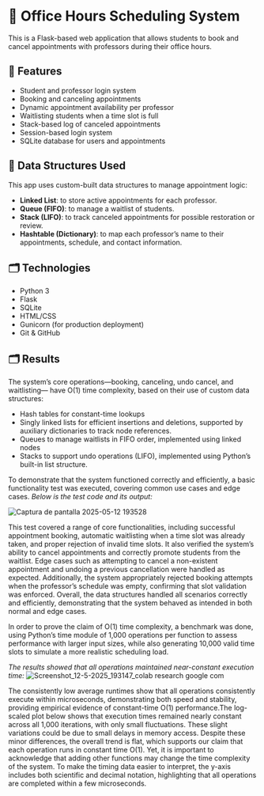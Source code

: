 # 📅 Office Hours Scheduling System

This is a Flask-based web application that allows students to book and cancel appointments with professors during their office hours.

## 🚀 Features

- Student and professor login system
- Booking and canceling appointments
- Dynamic appointment availability per professor
- Waitlisting students when a time slot is full
- Stack-based log of canceled appointments
- Session-based login system
- SQLite database for users and appointments

## 🧠 Data Structures Used

This app uses custom-built data structures to manage appointment logic:

- **Linked List**: to store active appointments for each professor.
- **Queue (FIFO)**: to manage a waitlist of students.
- **Stack (LIFO)**: to track canceled appointments for possible restoration or review.
- **Hashtable (Dictionary)**: to map each professor’s name to their appointments, schedule, and contact information.



## 🗂 Technologies

- Python 3
- Flask
- SQLite
- HTML/CSS
- Gunicorn (for production deployment)
- Git & GitHub

## 🗂 Results
The system’s core operations—booking, canceling, undo cancel, and waitlisting— have O(1) time complexity, based on their use of custom data structures:
- Hash tables for constant-time lookups
- Singly linked lists for efficient insertions and deletions, supported by auxiliary dictionaries to track node references.
- Queues to manage waitlists in FIFO order, implemented using linked nodes
- Stacks to support undo operations (LIFO), implemented using Python’s built-in list structure.

To demonstrate that the system functioned correctly and efficiently, a basic functionality test was executed, covering common use cases and edge cases. *Below is the test code and its output:*


![Captura de pantalla 2025-05-12 193528](https://github.com/user-attachments/assets/96271c8d-47f9-4357-b95b-c0f42fb4019a)

This test covered a range of core functionalities, including successful appointment booking, automatic waitlisting when a time slot was already taken, and proper rejection of invalid time slots. It also verified the system’s ability to cancel appointments and correctly promote students from the waitlist. Edge cases such as attempting to cancel a non-existent appointment and undoing a previous cancellation were handled as expected. Additionally, the system appropriately rejected booking attempts when the professor’s schedule was empty, confirming that slot validation was enforced. Overall, the data structures handled all scenarios correctly and efficiently, demonstrating that the system behaved as intended in both normal and edge cases.

In order to prove the claim of O(1) time complexity, a benchmark was done, using Python’s time module of 1,000 operations per function to assess performance with larger input sizes, while also generating 10,000 valid time slots to simulate a more realistic scheduling load.

*The results showed that all operations maintained near-constant execution time:*
![Screenshot_12-5-2025_193147_colab research google com](https://github.com/user-attachments/assets/c3183075-69b0-4ca7-bd64-ada8a6f0ca7d)

The consistently low average runtimes show that all operations consistently execute within microseconds, demonstrating both speed and stability, providing empirical evidence of constant-time O(1) performance.The log-scaled plot below shows that execution times remained nearly constant across all 1,000 iterations, with only small fluctuations. These slight variations could be due to small delays in memory access. Despite these minor differences, the overall trend is flat, which supports our claim that each operation runs in constant time O(1). Yet, it is important to acknowledge that adding other functions may change the time complexity of the system. To make the timing data easier to interpret, the y-axis includes both scientific and decimal notation, highlighting that all operations are completed within a few microseconds.

